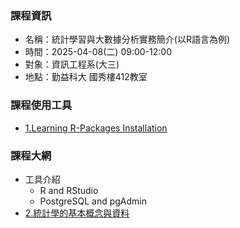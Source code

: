 ### 課程資訊
- 名稱：統計學習與大數據分析實務簡介(以R語言為例)
- 時間：2025-04-08(二) 09:00-12:00
- 對象：資訊工程系(大三)
- 地點：勤益科大 國秀樓412教室

### 課程使用工具
- [1.Learning R-Packages Installation](1.Learning%20R-Packages%20Installation.md)

### 課程大網
- 工具介紹
	- R and RStudio
	- PostgreSQL and pgAdmin
- [2.統計學的基本概念與資料](2.統計學的基本概念與資料.md)